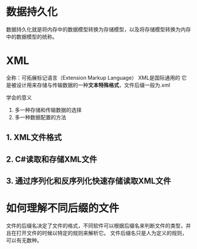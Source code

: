 
# 数据持久化
  数据持久化就是将内存中的数据模型转换为存储模型，以及将存储模型转换为内存中的数据模型的统称。

# XML
  全称：可拓展标记语言（Extension Markup Language）
  XML是国际通用的
  它是被设计用来存储与传输数据的一种**文本特殊格式**，文件后缀一般为.xml

学会的意义
1. 多一种存储和传输数据的选择
2. 多一种数据配置的方法

## 1. XML文件格式

## 2. C#读取和存储XML文件

## 3. 通过序列化和反序列化快速存储读取XML文件


# 如何理解不同后缀的文件
  文件的后缀名决定了文件的格式，不同软件可以根据后缀名来判断文件的类型，并且在打开文件的时候以特定的规则来解析它。
  文件后缀名只是人为定义的规则，可以有无数种。
